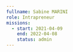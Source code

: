 ```yaml
---
fullname: Sabine MARINI
role: Intrapreneur
missions:
  - start: 2021-04-09
    end: 2022-04-08
    status: admin
---
```


